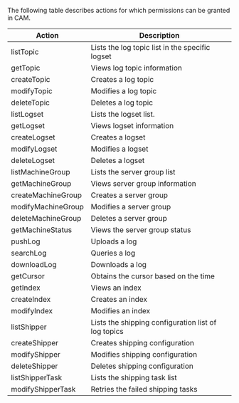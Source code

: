

The following table describes actions for which permissions can be granted in CAM.

| Action | Description                           |
| ------------------ | ------------------------------ |
| listTopic          | Lists the log topic list in the specific logset |
| getTopic           | Views log topic information               |
| createTopic        | Creates a log topic                   |
| modifyTopic        | Modifies a log topic                   |
| deleteTopic        | Deletes a log topic                   |
| listLogset         | Lists the logset list.                 |
| getLogset          | Views logset information                 |
| createLogset       | Creates a logset                     |
| modifyLogset       | Modifies a logset                     |
| deleteLogset       | Deletes a logset                     |
| listMachineGroup   | Lists the server group list                 |
| getMachineGroup    | Views server group information                 |
| createMachineGroup | Creates a server group                     |
| modifyMachineGroup | Modifies a server group                     |
| deleteMachineGroup | Deletes a server group                     |
| getMachineStatus   | Views the server group status                 |
| pushLog            | Uploads a log                       |
| searchLog          | Queries a log                       |
| downloadLog        | Downloads a log                       |
| getCursor          | Obtains the cursor based on the time               |
| getIndex           | Views an index                       |
| createIndex        | Creates an index                       |
| modifyIndex        | Modifies an index                       |
| listShipper        | Lists the shipping configuration list of log topics     |
| createShipper      | Creates shipping configuration                   |
| modifyShipper      | Modifies shipping configuration                   |
| deleteShipper      | Deletes shipping configuration                   |
| listShipperTask    | Lists the shipping task list               |
| modifyShipperTask  | Retries the failed shipping tasks             |

